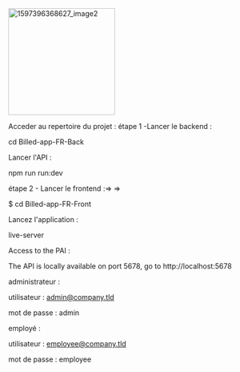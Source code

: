 <img width="213" alt="1597396368627_image2" src="https://github.com/imene-yahiaoui/bill-app/assets/76797190/f67aaf29-3fc8-4167-b7fb-f486e6093b7a">




Acceder au repertoire du projet :
étape 1 -Lancer le backend :

cd Billed-app-FR-Back


Lancer l'API :


npm run run:dev

étape 2 - Lancer le frontend :=> =>


$ cd Billed-app-FR-Front


Lancez l'application :


live-server


Access to the PAI :

The API is locally available on port 5678, go to http://localhost:5678

administrateur :

utilisateur : admin@company.tld 

mot de passe : admin


employé :


utilisateur : employee@company.tld


mot de passe : employee
